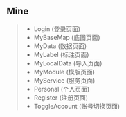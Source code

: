 ## Mine


 >* Login             (登录页面)
 >* MyBaseMap         (底图页面)
 >* MyData            (数据页面)
 >* MyLabel           (标注页面)
 >* MyLocalData       (导入页面)
 >* MyModule          (模版页面)
 >* MyService         (服务页面)
 >* Personal          (个人页面)
 >* Register          (注册页面)
 >* ToggleAccount     (账号切换页面)
